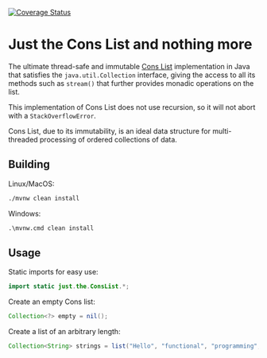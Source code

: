 [![Coverage Status](https://coveralls.io/repos/github/nblxa/just-the-cons-list/badge.svg?branch=master)](https://coveralls.io/github/nblxa/just-the-cons-list?branch=master)

# Just the Cons List and nothing more

The ultimate thread-safe and immutable
[Cons List](https://en.wikipedia.org/wiki/Cons) implementation in Java
that satisfies the `java.util.Collection` interface, giving the access
to all its methods such as `stream()` that further provides monadic
operations on the list.

This implementation of Cons List does not use recursion, so it will not
abort with a `StackOverflowError`.

Cons List, due to its immutability, is an ideal data structure
for multi-threaded processing of ordered collections of data.

## Building

Linux/MacOS:
```bash
./mvnw clean install
```

Windows:
```cmd
.\mvnw.cmd clean install
```

## Usage

Static imports for easy use:

```java
import static just.the.ConsList.*;
```

Create an empty Cons list:

```java
Collection<?> empty = nil();
```

Create a list of an arbitrary length:

```java
Collection<String> strings = list("Hello", "functional", "programming", "!");
```

